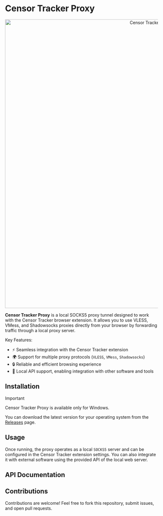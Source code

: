 # Censor Tracker Proxy

<p align="center">
  <img src="https://github.com/user-attachments/assets/7d217584-aaee-4447-8607-68d73c2c642e" width="950" height="auto" alt="Censor Tracker Proxy">
</p>

**Censor Tracker Proxy** is a local SOCKS5 proxy tunnel designed to work with the Censor Tracker browser extension. It allows you to use VLESS, VMess, and Shadowsocks 
proxies directly from your browser by forwarding traffic through a local proxy server.

Key Features:

- ⚡ Seamless integration with the Censor Tracker extension
- 🌍 Support for multiple proxy protocols (`VLESS`, `VMess`, `Shadowsocks`)
- 🔒 Reliable and efficient browsing experience
- 🔗 Local API support, enabling integration with other software and tools


## Installation

> [!IMPORTANT]  
> Censor Tracker Proxy is available only for Windows.

You can download the latest version for your operating system from the [Releases](https://github.com/censortracker/proxy/releases) page.


## Usage

Once running, the proxy operates as a local `SOCKS5` server and can be configured in the Censor Tracker extension settings. You can also integrate it with external software using the provided API of the local web server.

## API Documentation


## Contributions

Contributions are welcome! Feel free to fork this repository, submit issues, and open pull requests.
